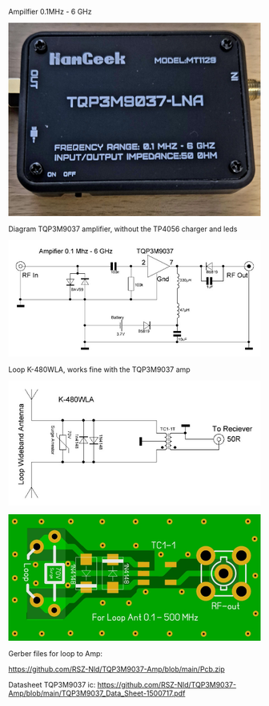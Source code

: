 Ampilfier 0.1MHz - 6 GHz

![Photo 1](https://github.com/RSZ-Nld/TQP3M9037-Amp/blob/main/TQP3M9037%20Amp%20Model%20%20MT1129.jpg)

Diagram TQP3M9037 amplifier, without the TP4056 charger and leds

![Photo 2](https://github.com/RSZ-Nld/TQP3M9037-Amp/blob/main/Amp%20TQP3M9037.JPG)

Loop K-480WLA, works fine with the TQP3M9037 amp

![Photo 2](https://github.com/RSZ-Nld/TQP3M9037-Amp/blob/main/Loop%20wideband.JPG)

![Photo 3](https://github.com/RSZ-Nld/TQP3M9037-Amp/blob/main/Pcb.JPG)

Gerber files for loop to Amp:

https://github.com/RSZ-Nld/TQP3M9037-Amp/blob/main/Pcb.zip



Datasheet TQP3M9037 ic:
https://github.com/RSZ-Nld/TQP3M9037-Amp/blob/main/TQP3M9037_Data_Sheet-1500717.pdf
